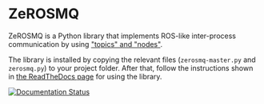 # ZeROSMQ

ZeROSMQ is a Python library that implements ROS-like inter-process communication by using ["topics" and "nodes"](https://wiki.ros.org/Topics).

The library is installed by copying the relevant files (``zerosmq-master.py`` and ``zerosmq.py``) to your project folder. After that, follow the instructions shown in [the ReadTheDocs page](https://zerosmq.readthedocs.io/en/latest/) for using the library.

[![Documentation Status](https://readthedocs.org/projects/zerosmq/badge/?version=latest)](https://zerosmq.readthedocs.io/en/latest/?badge=latest)
